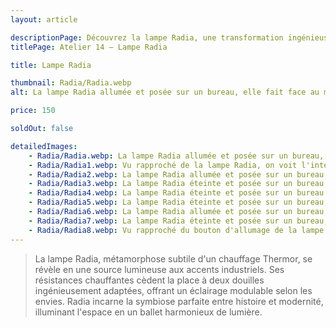 ```yaml
---
layout: article

descriptionPage: Découvrez la lampe Radia, une transformation ingénieuse d'un chauffage Thermor en une lumière au charme industriel. Deux douilles astucieusement intégrées offrent un éclairage modulable pour s'adapter à vos envies. Radia symbolise l'union harmonieuse entre passé et présent, apportant une ambiance chaleureuse et un éclat lumineux à votre espace.
titlePage: Atelier 14 — Lampe Radia

title: Lampe Radia

thumbnail: Radia/Radia.webp
alt: La lampe Radia allumée et posée sur un bureau, elle fait face au mur

price: 150

soldOut: false

detailedImages:
    - Radia/Radia.webp: La lampe Radia allumée et posée sur un bureau, elle fait face au mur
    - Radia/Radia1.webp: Vu rapproché de la lampe Radia, on voit l'interupteur ainsi que la marque Thermor et le logo de celui-ci
    - Radia/Radia2.webp: La lampe Radia allumée et posée sur un bureau, en position haute
    - Radia/Radia3.webp: La lampe Radia éteinte et posée sur un bureau
    - Radia/Radia4.webp: La lampe Radia éteinte et posée sur un bureau vu de face
    - Radia/Radia5.webp: La lampe Radia éteinte et posée sur un bureau, elle fait légèrement face au mur
    - Radia/Radia6.webp: La lampe Radia allumée et posée sur un bureau, elle fait légèrement face au mur
    - Radia/Radia7.webp: La lampe Radia éteinte et posée sur un bureau, tournée à 45°
    - Radia/Radia8.webp: Vu rapproché du bouton d'allumage de la lampe Radia
---
```

> La lampe Radia, métamorphose subtile d'un chauffage Thermor, se révèle en une source lumineuse aux accents industriels. Ses résistances chauffantes cèdent la place à deux douilles ingénieusement adaptées, offrant un éclairage modulable selon les envies. Radia incarne la symbiose parfaite entre histoire et modernité, illuminant l'espace en un ballet harmonieux de lumière.